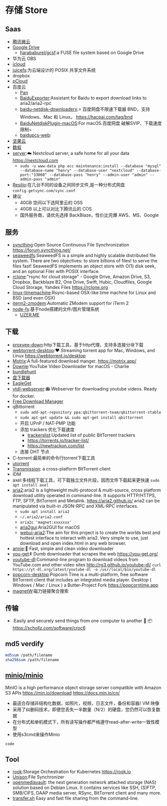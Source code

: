 # 存储 Store

## Saas

* [腾讯微云](https://www.weiyun.com/)
* [Google Drive](https://drive.google.com/drive/)
  - [harababurel/gcsf](https://github.com/harababurel/gcsf):a FUSE file system based on Google Drive
* 华为云 OBS
* [icloud](https://www.icloud.com/)
* [juicefs](https://juicefs.io/):为云端设计的 POSIX 共享文件系统
* dropbox
* [pCloud](https://www.pcloud.com/zh/)
* 百度云
  - [Pan](https://pandownload.com)
  - [BaiduExporter](https://github.com/acgotaku/BaiduExporter):Assistant for Baidu to export download links to aria2/aria2-rpc
  - [baidu-netdisk-downloaderx](https://github.com/b3log/baidu-netdisk-downloaderx):⚡️ 百度网盘不限速下载器 BND，支持 Windows、Mac 和 Linux。 <https://hacpai.com/tag/bnd>
  - [BaiduNetdiskPlugin-macOS](https://github.com/CodeTips/BaiduNetdiskPlugin-macOS):For macOS.百度网盘 破解SVIP、下载速度限制~
  - [baidupcs-web](https://github.com/liuzhuoling2011/baidupcs-web):
* [坚果云](https://www.jianguoyun.com/)
* [数蚁](https://teamyi.com)
* [server](https://github.com/nextcloud/server):☁️ Nextcloud server, a safe home for all your data <https://nextcloud.com>
  - `sudo -u www-data php occ maintenance:install --database "mysql" --database-name "henry" --database-user "nextcloud" --database-port:"33060" --database-pass "henry" --admin-user "admin" --admin-pass "admin"`
* [Resilio](https://www.resilio.com/):在几台不同的设备之间同步文件,是一种分布式网盘 `config.getsync.com/sync.conf`
* 建议
  - 40GB 空间以下选阿里云的 OSS
  - 40GB 以上可以对比下腾讯云的 COS
  - 国外服务商，请优先选择 BackBlaze，性价比完爆 AWS、MS、Google

## 服务

* [syncthing](https://github.com/syncthing/syncthing):Open Source Continuous File Synchronization <https://forum.syncthing.net/>
* [seaweedfs](https://github.com/chrislusf/seaweedfs):SeaweedFS is a simple and highly scalable distributed file system. There are two objectives: to store billions of files! to serve the files fast! SeaweedFS implements an object store with O(1) disk seek, and an optional Filer with POSIX interface.
* [rclone](https://github.com/ncw/rclone):"rsync for cloud storage" - Google Drive, Amazon Drive, S3, Dropbox, Backblaze B2, One Drive, Swift, Hubic, Cloudfiles, Google Cloud Storage, Yandex Files <https://rclone.org>
* [linux-timemachine](https://github.com/cytopia/linux-timemachine):Rsync-based OSX-like time machine for Linux and BSD (and even OSX)
* [iterm2-zmodem](https://github.com/mmastrac/iterm2-zmodem):Automatic ZModem support for iTerm 2
* [node-fs](https://github.com/bailicangdu/node-fs):基于node搭建的文件/图片管理系统
  - [UZER.ME](https://uzer.me/)

## 下载

* [proxyee-down](https://github.com/proxyee-down-org/proxyee-down):http下载工具，基于http代理，支持多连接分块下载
* [webtorrent-desktop](https://github.com/webtorrent/webtorrent-desktop):❤️ Streaming torrent app for Mac, Windows, and Linux <https://webtorrent.io/desktop>
* [Motrix](https://github.com/agalwood/Motrix):A full-featured download manger. <https://motrix.app/>
* [Downie](https://software.charliemonroe.net/downie/):YouTube Video Downloader for macOS - Charlie
* [bundlehunt](https://bundlehunt.com/)
* [盘下载器](https://www.baiduwp.com/)
* [EagleGet](http://www.eagleget.com/cn/)
* [ytdl-webserver](https://github.com/Algram/ytdl-webserver):📻 Webserver for downloading youtube videos. Ready for docker.
* [Free Download Manager](https://www.freedownloadmanager.org/)
* qBittorrent
  + `sudo add-apt-repository ppa:qbittorrent-team/qbittorrent-stable`
  + `sudo apt-get update && sudo apt-get install qbittorrent`
  + 开启 UPnP / NAT-PMP 功能
  + 添加 trackers 优化下载速度
    - [trackerslist](https://github.com/ngosang/trackerslist):Updated list of public BitTorrent trackers
    - <https://torrents.io/tracker-list/>
    - <https://newtrackon.com/list>
  * 连接 DHT 节点
* C-torrent:最简单的命令行torrent下载工具
* [utorrent](https://www.utorrent.com/intl/zh_cn/)
* [Transmission](https://transmissionbt.com/):  a cross-platform BitTorrent client
* IDM
* axel:多线程下载工具，可下载独立文件片段，因而文件下载起来更快速 `sudo apt install axel`
* [aria2](https://github.com/aria2/aria2):aria2 is a lightweight multi-protocol & multi-source, cross platform download utility operated in command-line. It supports HTTP/HTTPS, FTP, SFTP, BitTorrent and Metalink. <https://aria2.github.io/> aria2 can be manipulated via built-in JSON-RPC and XML-RPC interfaces.
  - `sudo apt install aria2`
  - `~/.aria2/aria2.conf`
  - `aria2c 'magnet:xxxxxxx'`
  - [aria2gui](https://github.com/yangshun1029/aria2gui):Aria2GUI for macOS
  - [webui-aria2](https://github.com/ziahamza/webui-aria2):The aim for this project is to create the worlds best and hottest interface to interact with aria2. Very simple to use, just download and open index.html in any web browser.
* [annie](https://github.com/iawia002/annie):👾 Fast, simple and clean video downloader
* [you-get](https://github.com/soimort/you-get):⏬ Dumb downloader that scrapes the web <https://you-get.org/>
* [youtube-dl](https://github.com/rg3/youtube-dl):Command-line program to download videos from YouTube.com and other video sites <http://rg3.github.io/youtube-dl/> `curl https://yt-dl.org/latest/youtube-dl -o /usr/local/bin/youtube-dl`
* [popcorn-desktop](https://github.com/popcorn-official/popcorn-desktop):Popcorn Time is a multi-platform, free software BitTorrent client that includes an integrated media player. Desktop ( Windows / Mac / Linux ) a Butter-Project Fork <https://popcorntime.app>
* [magnetW](https://github.com/xiandanin/magnetW):磁力链接聚合搜索

## 传输

* [](https://github.com/schollz/croc):Easily and securely send things from one computer to another 🐊 📦 <https://schollz.com/software/croc6>

## md5 verdify

```sh
md5sum /path/filename
sha256sum /path/filename
```

## [minio/minio](https://github.com/minio/minio)

MinIO is a high performance object storage server compatible with Amazon S3 APIs <https://min.io/download>  <https://docs.min.io/cn/>

* 最适合存储非结构化数据，如照片，视频，日志文件，备份和容器/ VM 映像
* 采用了纠删码技术，即便您丢失一半数量（N/2）的硬盘，您仍然可以恢复数据
* 在分布式和单机模式下，所有读写操作都严格遵守read-after-write一致性模型
* 使用s3cmd来操作Minio

```sh
code
```

## Tool

* [rook](https://github.com/rook/rook):Storage Orchestration for Kubernetes <https://rook.io>
* [Unison](https://www.cis.upenn.edu/~bcpierce/unison/):File Synchronizer
* [openmediavault](https://www.openmediavault.org/): the next generation network attached storage (NAS) solution based on Debian Linux. It contains services like SSH, (S)FTP, SMB/CIFS, DAAP media server, RSync, BitTorrent client and many more.
* [transfer.sh](https://github.com/dutchcoders/transfer.sh) Easy and fast file sharing from the command-line.
